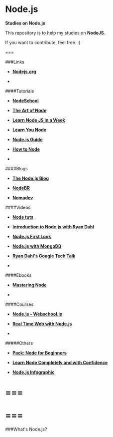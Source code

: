 # Node.js

**Studies on Node.js**

This repository is to help my studies on **NodeJS**.

If you want to contribute, feel free. :)

===

###Links

- **[Nodejs.org](https://nodejs.org/)**

- **[]()**

####Tutorials

- **[NodeSchool](http://nodeschool.io)**

- **[The Art of Node](https://github.com/maxogden/art-of-node/#the-art-of-node)**

- **[Learn Node JS in a Week](https://ilovecoding.org/playlists/learn-node-js-in-a-week)**

- **[Learn You Node](https://github.com/workshopper/learnyounode#learn-you-the-nodejs-for-much-win)**

- **[Node.js Guide](http://nodeguide.com/)**

- **[How to Node](https://howtonode.org/)**

- **[]()**


####Blogs

- **[The Node.js Blog](http://blog.nodejs.org/)**

- **[NodeBR](nodebr.com/)**

- **[Nomadev](nomadev.com.br)**


####Videos

- **[Node tuts](http://nodetuts.com/)**

- **[Introduction to Node.js with Ryan Dahl](http://www.youtube.com/watch?v=jo_B4LTHi3I)**

- **[Node.js First Look](http://www.lynda.com/Nodejs-tutorials/Nodejs-First-Look/101554-2.html)**

- **[Node.js with MongoDB](http://www.youtube.com/watch?v=0_GNHWZHc-o)**

- **[Ryan Dahl's Google Tech Talk](http://www.youtube.com/watch?v=F6k8lTrAE2g)**

- **[]()**

####Ebooks

- **[Mastering Node](https://github.com/visionmedia/masteringnode)**

- **[]()**


####Courses

- **[Node.js - Webschool.io](https://www.youtube.com/playlist?list=PL77JVjKTJT2hP_lxL88oDo2rJvOskpGfJ)**

- **[Real Time Web with Node.js](http://node.codeschool.com/)**

- **[]()**

#####Others

- **[Pack: Node for Beginners](https://docs.google.com/spreadsheets/d/15V8-v6gxKfGzGAkeEABVsG7p-CKePCCo1e1oxzLTNRQ/edit#gid=0)**

- **[Learn Node Completely and with Confidence](http://javascriptissexy.com/learn-node-js-completely-and-with-confidence/)**

- **[Node.js Infographic](http://www.tutorialindustry.com/nodejs-infographic)**

===
===
===
===

###What's Node.js?


